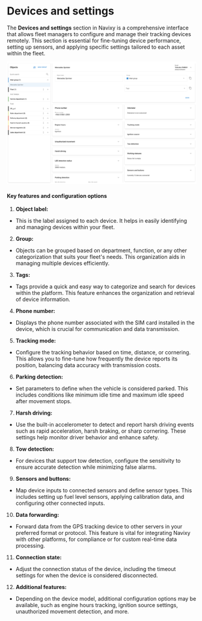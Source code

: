# Devices and settings

The **Devices and settings** section in Navixy is a comprehensive interface that allows fleet managers to configure and manage their tracking devices remotely. This section is essential for fine-tuning device performance, setting up sensors, and applying specific settings tailored to each asset within the fleet.

![image-20240814-225942.png](../attachments/image-20240814-225942.png)

#### Key features and configuration options

1. **Object label:**

* This is the label assigned to each device. It helps in easily identifying and managing devices within your fleet.

2. **Group:**

* Objects can be grouped based on department, function, or any other categorization that suits your fleet's needs. This organization aids in managing multiple devices efficiently.

3. **Tags:**

* Tags provide a quick and easy way to categorize and search for devices within the platform. This feature enhances the organization and retrieval of device information.

4. **Phone number:**

* Displays the phone number associated with the SIM card installed in the device, which is crucial for communication and data transmission.

5. **Tracking mode:**

* Configure the tracking behavior based on time, distance, or cornering. This allows you to fine-tune how frequently the device reports its position, balancing data accuracy with transmission costs.

6. **Parking detection:**

* Set parameters to define when the vehicle is considered parked. This includes conditions like minimum idle time and maximum idle speed after movement stops.

7. **Harsh driving:**

* Use the built-in accelerometer to detect and report harsh driving events such as rapid acceleration, harsh braking, or sharp cornering. These settings help monitor driver behavior and enhance safety.

8. **Tow detection:**

* For devices that support tow detection, configure the sensitivity to ensure accurate detection while minimizing false alarms.

9. **Sensors and buttons:**

* Map device inputs to connected sensors and define sensor types. This includes setting up fuel level sensors, applying calibration data, and configuring other connected inputs.

10. **Data forwarding:**

* Forward data from the GPS tracking device to other servers in your preferred format or protocol. This feature is vital for integrating Navixy with other platforms, for compliance or for custom real-time data processing.

11. **Connection state:**

* Adjust the connection status of the device, including the timeout settings for when the device is considered disconnected.

12. **Additional features:**

* Depending on the device model, additional configuration options may be available, such as engine hours tracking, ignition source settings, unauthorized movement detection, and more.
